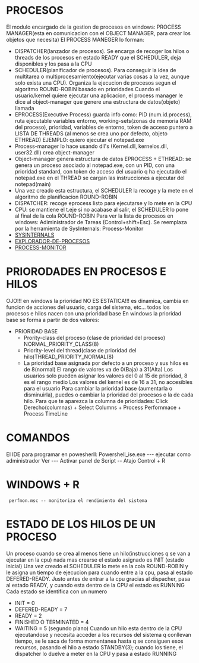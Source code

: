 # PROCESOS
El modulo encargado de la gestion de procesos en windows: PROCESS MANAGER(esta en comunicacion con el OBJECT MANAGER, para crear los objetos que necesita)
El PROCESS MANEGER lo forman:
- DISPATCHER(lanzador de procesos). Se encarga de recoger los hilos o threads de los procesos en estado READY que el SCHEDULER, deja disponibles y los pasa a la CPU
- SCHEDULER(planificador de procesos). Para conseguir la idea de multitarea o multiprocesamiento(ejecutar varias cosas a la vez, aunque solo exista una CPU). Organiza la ejecucion de procesos segun el algoritmo ROUND-ROBIN basado en prioridades
Cuando el usuario/kernel quiere ejecutar una aplicacion, el process manager le dice al object-manager que genere una estructura de datos(objeto) llamada
- EPROCESS(Executive Process) guarda info como: PID (num.id.process), ruta ejecutable variables entorno, working-sets(zonas de memoria RAM del proceso), prioridad, variables de entorno, token de acceso puntero a LISTA DE THREADS (al menos se crea uno por defecto, objeto ETHREAD)
EJEMPLO: quiero ejecutar el notepad.exe
- Process-manager lo hace usando dll's (Kernel.dll, kernelos.dll, user32.dll) crea object-manager
- Object-manager genera estructura de datos EPROCESS + ETHREAD: se genera un proceso asociado al notepad.exe, con un PID, con una prioridad standard, con token de acceso del usuario q ha ejecutado el notepad.exe en el THREAD se cargan las instrucciones a ejecutar del notepad(main)
- Una vez creado esta estructura, el SCHEDULER la recoge y la mete en el algoritmo de planificacion ROUND-ROBIN 
- DISPATCHER: recoge eprocess listo para ejecutarse y lo mete en la CPU
- CPU: se mantiene el t.eje si no acabase al salir, el SCHEDULER lo pone al final de la cola ROUND-ROBIN
Para ver la lista de procesos en windows: Adiministrador de Tareas (Control+shift+Esc). Se reemplaza por la herramienta de SysInternals: Process-Monitor
- [SYSINTERNALS](https://learn.microsoft.com/es-es/sysinternals/)
- [EXPLORADOR-DE-PROCESOS](https://learn.microsoft.com/es-es/sysinternals/downloads/process-explorer)
- [PROCESS-MONITOR](https://learn.microsoft.com/es-es/sysinternals/downloads/procmon)

# PRIORODADES EN PROCESOS E HILOS
OJO!!! en windows la prioridad NO ES ESTATICA!!!  es dinamica, cambia en funcion de acciones del usuario, carga del sistema, etc... todos los procesos e hilos nacen con una prioridad base
En windows la prioridad base se forma a partir de dos valores:
- PRIORIDAD BASE
  - Prority-class del proceso (clase de prioridad del proceso) NORMAL_PRIORITY_CLASS(8)
  - Priority-level del thread(clase de prioridad del hilo)THREAD_PRIORITY_NORMAL(8)
  - La prioridad base asignada por defecto a un proceso y sus hilos es de 8(normal)
El rango de valores va de 0(Baja) a 31(Alta)
Los usuarios solo pueden asignar los valores del 0 al 15 de prioridad, 8 es el rango medio
Los valores del kernel es de 16 a 31, no accesibles para el usuario
Para cambiar la prioridad base (aumentarla o disminuirla), puedes o cambiar la prioridad del procesos o la de cada hilo.
Para que te aparezca la columna de prioridades: Click Derecho(columnas) + Select Columns + Process Perfornmace + Process TimeLine

# COMANDOS
 El IDE para programar en powesherll: Powershell_ise.exe --- ejecutar como administrador
 Ver --- Activar panel de Script -- Atajo Control + R


 # WINDOWS + R
     perfmon.msc -- monitoriza el rendimiento del sistema


# ESTADO DE LOS HILOS DE UN PROCESO
Un proceso cuando se crea al menos tiene un hilo(instrucciones q se van a ejecutar en la cpu) nada mas crearse el estado asignado es INIT (estado inicial)
Una vez creado el SCHEDULER lo mete en la cola ROUND-ROBIN y le asigna un tiempo de ejecucion para cuando entre a la cpu, pasa al estado DEFERED-READY. Justo antes de entrar a la cpu gracias al dispacher, pasa al estado READY, y cuando esta dentro de la CPU el estado es RUNNING
Cada estado se identifica con un numero
- INIT = 0
- DEFERED-READY = 7
- READY = 2
- FINISHED O TERMINATED = 4
- WAITING = 5 (segundo plano)
Cuando un hilo esta dentro de la CPU ejecutandose y necesita acceder a los recursos del sistema q conllevan tiempo, se le saca de forma momentanea hasta q se consiguen esos recursos, pasando el hilo a estado
STANDBY(3); cuando los tiene, el dispatcher lo duelve a meter en la CPU y pasa a estado RUNNING
